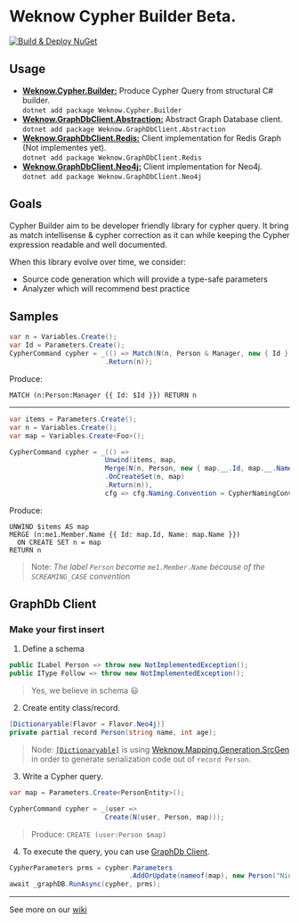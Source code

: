 # Weknow Cypher Builder **Beta**.  
[![Build & Deploy NuGet](https://github.com/weknow-network/Weknow.Cypher.Builder/actions/workflows/Deploy.yml/badge.svg)](https://github.com/weknow-network/Weknow.Cypher.Builder/actions/workflows/Deploy.yml)


## Usage
- [**Weknow.Cypher.Builder:**](https://www.nuget.org/packages/Weknow.Cypher.Builder) Produce Cypher Query from structural C# builder.  
  `dotnet add package Weknow.Cypher.Builder`
- [**Weknow.GraphDbClient.Abstraction:**](https://www.nuget.org/packages/Weknow.GraphDbClient.Abstraction) Abstract Graph Database client.  
  `dotnet add package Weknow.GraphDbClient.Abstraction`
- [**Weknow.GraphDbClient.Redis:**](https://www.nuget.org/packages/Weknow.GraphDbClient.Redis) Client implementation for Redis Graph (Not implementes yet).  
  `dotnet add package Weknow.GraphDbClient.Redis`
- [**Weknow.GraphDbClient.Neo4j:**](https://www.nuget.org/packages/Weknow.GraphDbClient.Neo4j) Client implementation for Neo4j.  
  `dotnet add package Weknow.GraphDbClient.Neo4j`

## Goals
Cypher Builder aim to be developer friendly library for cypher query.
It bring as match intellisense & cypher correction as it can while keeping the Cypher expression readable and well documented.  

When this library evolve over time, we consider:
- Source code generation which will provide a type-safe parameters 
- Analyzer which will recommend best practice

## Samples

```cs
var n = Variables.Create();
var Id = Parameters.Create();
CypherCommand cypher = _(() => Match(N(n, Person & Manager, new { Id }))
                        .Return(n));
```
Produce: 
```cypher
MATCH (n:Person:Manager {{ Id: $Id }}) RETURN n
```

---

```cs
var items = Parameters.Create();
var n = Variables.Create();
var map = Variables.Create<Foo>();

CypherCommand cypher = _(() =>
                        Unwind(items, map,
                        Merge(N(n, Person, new { map.__.Id, map.__.Name }))
                        .OnCreateSet(n, map)
                        .Return(n)),
                        cfg => cfg.Naming.Convention = CypherNamingConvention.SCREAMING_CASE);

```
Produce: 
```cypher
UNWIND $items AS map
MERGE (n:me1.Member.Name {{ Id: map.Id, Name: map.Name }})
  ON CREATE SET n = map
RETURN n
```

> Note: *The label `Person` become `me1.Member.Name` because of the `SCREAMING_CASE` convention*


## GraphDb Client

### Make your first insert

1. Define a schema

```cs
public ILabel Person => throw new NotImplementedException();
public IType Follow => throw new NotImplementedException();
```
> Yes, we believe in schema 😃

2. Create entity class/record.

```cs
[Dictionaryable(Flavor = Flavor.Neo4j)]
private partial record Person(string name, int age);
```

> Node: [`[Dictionaryable]`](https://github.com/weknow-network/Weknow.Mapping.Generation) is using [Weknow.Mapping.Generation.SrcGen](https://www.nuget.org/packages/Weknow.Mapping.Generation.SrcGen) in order to generate serialization code out of `record Person`.

3. Write a Cypher query.

```cs
var map = Parameters.Create<PersonEntity>();

CypherCommand cypher = _(user =>
                        Create(N(user, Person, map)));
````
> Produce: `CREATE (user:Person $map)`

4. To execute the query, you can use [GraphDb Client](GraphDB-Client).

```cs
CypherParameters prms = cypher.Parameters
                              .AddOrUpdate(nameof(map), new Person("Nina", 76));
await _graphDB.RunAsync(cypher, prms);
```

---

See more on our [wiki](https://github.com/weknow-network/Weknow.Cypher.Builder/wiki)


